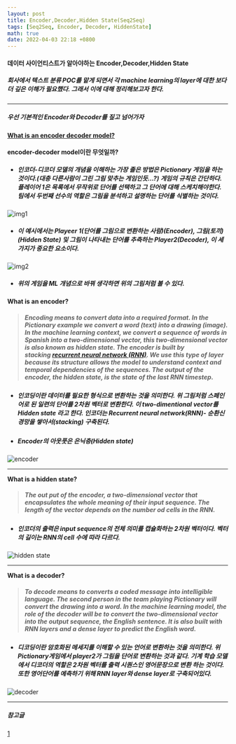 ```yaml
---
layout: post
title: Encoder,Decoder,Hidden State(Seq2Seq)
tags: [Seq2Seq, Encoder, Decoder, HiddenState]
math: true
date: 2022-04-03 22:18 +0800
---
```


#### 데이터 사이언티스트가 알아야하는  Encoder,Decoder,Hidden State

##### _회사에서 텍스트 분류 POC를 맡게 되면서 각 machine learning의 layer에 대한 보다 더 깊은 이해가 필요했다. 그래서 이에 대해 정리해보고자 한다._

***
##### **우선 기본적인 Encoder와 Decoder를 짚고 넘어가자**

**[What is an encoder decoder model?](https://towardsdatascience.com/what-is-an-encoder-decoder-model-86b3d57c5e1a)**

#### encoder-decoder model이란 무엇일까?

- ##### 인코더-디코더 모델의 개념을 이해하는 가장 졸은 방법은 Pictionary 게임을 하는 것이다.(대충 다른사람이 그린 그림 맞추는 게임인듯...?) 게임의 규칙은 간단하다. 플레이어 1은 목록에서 무작위로 단어를 선택하고 그 단어에 대해 스케치해야한다. 팀에서 두번째 선수의 역할은 그림을 분석하고 설명하는 단어를 식별하는 것이다.  
![img1](https://miro.medium.com/max/1100/1*tdM9YctiX43_9CluSK_aJw.webp)

- ##### 이 예시에서는 Playeer 1(단어를 그림으로 변환하는 사람)(**Encoder**), 그림(토끼)(**Hidden State**) 및 그림이 나타내는 단어를 추측하는 Player2(**Decoder**), 이 세 가지가 중요한 요소이다.


![img2](https://miro.medium.com/max/1100/1*bjSD5iFeP5vbSzQ0MuAf5w.webp)

- ##### 위의 게임을 ML 개념으로 바꿔 생각하면 위의 그림처럼 볼 수 있다. 


#### What is an encoder?

> ##### Encoding means to convert data into a required format. In the Pictionary example we convert a word (text) into a drawing (image). In the machine learning context, we convert a sequence of words in Spanish into a two-dimensional vector, this two-dimensional vector is also known as hidden state. The encoder is built by stacking [recurrent neural network (RNN)](https://medium.com/swlh/introduction-to-recurrent-neural-networks-rnn-c2374305a630). We use this type of layer because its structure allows the model to understand context and temporal dependencies of the sequences. The output of the encoder, the hidden state, is the state of the last RNN timestep.


- ##### 인코딩이란 데이터를 필요한 형식으로 변환하는 것을 의미한다. 위 그림처럼 스페인어로 된 일련의 단어를 **2차원 벡터로 변환**한다. **이 two-dimentional vector를 _Hidden state_ 라고 한다**.  인코더는 **Recurrent neural network(RNN)- 순환신경망**을 쌓아서(stacking) 구축된다. 

- ##### **Encoder의 아웃풋은 은닉층(Hidden state)**

![encoder](https://miro.medium.com/max/720/1*pQwlJ5c2XOLGg0_-KUJ3MQ.webp)

***

**What is a hidden state?**

> ##### The out put of the encoder, a two-dimensional vector that encapsulates the whole meaning of their input sequence. The length of the vector depends on the number od cells in the RNN.

- ##### 인코더의 출력은 input sequence의 전체 의미를 캡슐화하는 2차원 벡터이다. 벡터의 길이는 RNN의 cell 수에 따라 다르다.


![hidden state](https://miro.medium.com/max/1128/1*0gZrsfivjJJKyg8EQWBEHA.jpeg)

***

**What is a decoder?**

> ##### To decode means to converts a coded message into intelligible language. The second person in the team playing Pictionary will convert the drawing into a word. In the machine learning model, the role of the decoder will be to convert the two-dimensional vector into the output sequence, the English sentence. It is also built with RNN layers and a dense layer to predict the English word.

- ##### 디코딩이란 암호화된 메세지를 이해할 수 있는 언어로 변환하는 것을 의미한다. 위 Pictionary게임에서 player2가 그림을 단어로 변환하는 것과 같다. 기계 학습 모델에서 디코더의 역할은 2차원 벡터를 출력 시퀀스인 영어문장으로 변환 하는 것이다. 또한 영어단어를 예측하기 위해 RNN layer와 dense layer로 구축되어있다.

![decoder](https://miro.medium.com/max/1400/1*rkgcxYFzLZjz7o6hz3FsQw.jpeg)



***



##### _참고글_
[1](https://wikidocs.net/24996)